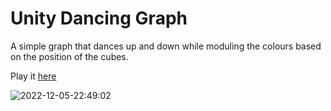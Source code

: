 # Unity Dancing Graph

A simple graph that dances up and down while moduling the colours based on the position of the cubes.

Play it [here](https://tradam.itch.io/unity-dancing-graph)

![2022-12-05-22:49:02](https://user-images.githubusercontent.com/11139432/205812643-602b0715-55dc-460d-ac0c-6dcbd66cfe6f.png)
